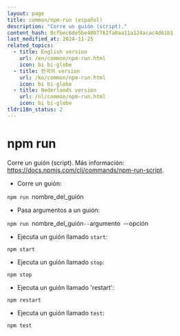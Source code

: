 ```yaml
---
layout: page
title: common/npm-run (español)
description: "Corre un guión (script)."
content_hash: 0cfbec6de5be48b7762fa0aa11a124acac4d61b1
last_modified_at: 2024-11-25
related_topics:
  - title: English version
    url: /en/common/npm-run.html
    icon: bi bi-globe
  - title: 한국어 version
    url: /ko/common/npm-run.html
    icon: bi bi-globe
  - title: Nederlands version
    url: /nl/common/npm-run.html
    icon: bi bi-globe
tldri18n_status: 2
---
```

# npm run

Corre un guión (script).
Más información: <https://docs.npmjs.com/cli/commands/npm-run-script>.

- Corre un guión:

`npm run `<span class="tldr-var badge badge-pill bg-dark-lm bg-white-dm text-white-lm text-dark-dm font-weight-bold">nombre_del_guión</span>

- Pasa argumentos a un guión:

`npm run `<span class="tldr-var badge badge-pill bg-dark-lm bg-white-dm text-white-lm text-dark-dm font-weight-bold">nombre_del_guión</span>` -- `<span class="tldr-var badge badge-pill bg-dark-lm bg-white-dm text-white-lm text-dark-dm font-weight-bold">argumento</span>` `<span class="tldr-var badge badge-pill bg-dark-lm bg-white-dm text-white-lm text-dark-dm font-weight-bold">--opción</span>

- Ejecuta un guión llamado `start`:

`npm start`

- Ejecuta un guión llamado `stop`:

`npm stop`

- Ejecuta un guión llamado 'restart':

`npm restart`

- Ejecuta un guión llamado `test`:

`npm test`
